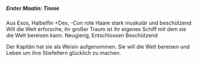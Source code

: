 ##### Erster Maatin: Tinnie
Aus Exos, Halbelfin +Dex, -Con  rote Haare stark muskulär und beschützend
Will die Welt erforsche, ihr großer Traum ist ihr eigenes Schiff mit dem sie die Welt bereisen kann.
Neugierig, Entschlossen Beschützend

Der Kapitän hat sie als Weisin aufgenommen. Sie will die Welt bereisen und Leben um ihre Stiefeltern glücklich zu machen.